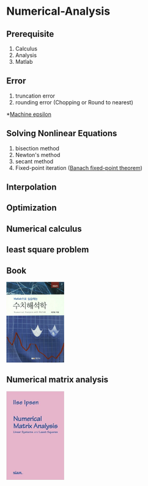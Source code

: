 # Numerical-Analysis

## Prerequisite
1. Calculus
2. Analysis
3. Matlab

## Error
1. truncation error
2. rounding error (Chopping or Round to nearest)

  *[Machine epsilon](https://en.wikipedia.org/wiki/Machine_epsilon)

## Solving Nonlinear Equations
1. bisection method
2. Newton's method
3. secant method
4. Fixed-point iteration ([Banach fixed-point theorem](https://en.wikipedia.org/wiki/Banach_fixed-point_theorem))

## Interpolation

## Optimization

## Numerical calculus

## least square problem


## Book
<img src="https://github.com/cgh2797/Numerical-Analysis/blob/master/bookimg.jpg" width="30%">

## Numerical matrix analysis
<img src="https://github.com/cgh2797/Numerical-Analysis/blob/master/img2.jpg" width="30%">
